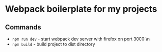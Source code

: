 # Webpack boilerplate for my projects

## Commands
+ ``` npm run dev ``` - start webpack dev server with firefox on port 3000 \n
+ ``` npm build ``` - build project to dist directory
